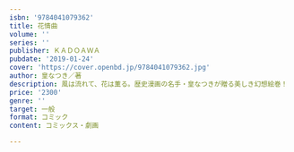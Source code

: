 ```yaml
---
isbn: '9784041079362'
title: 花情曲
volume: ''
series: ''
publisher: ＫＡＤＯＡＷＡ
pubdate: '2019-01-24'
cover: 'https://cover.openbd.jp/9784041079362.jpg'
author: 皇なつき／著
description: 風は流れて、花は薫る。歴史漫画の名手・皇なつきが贈る美しき幻想絵巻！
price: '2300'
genre: ''
target: 一般
format: コミック
content: コミックス・劇画

---
```

